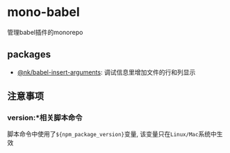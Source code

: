 # mono-babel
管理babel插件的monorepo

## packages
- [@nk/babel-insert-arguments](./packages/babel-insert-arguments/README.md): 调试信息里增加文件的行和列显示

## 注意事项

### version:*相关脚本命令
脚本命令中使用了`${npm_package_version}`变量, 该变量只在`Linux/Mac`系统中生效
